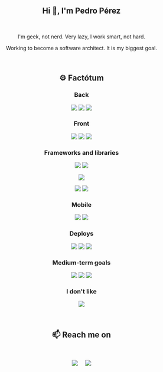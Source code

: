 <h2 align="center">Hi 👋, I'm Pedro Pérez</h1>
&nbsp;
<p align="center">I'm geek, not nerd. Very lazy, I work smart, not hard.</p>
<p align="center">Working to become a software architect. It is my biggest goal.</p>
<p>

&nbsp;
<h2  align="center">⚙ Factótum</h2>

<h3 align="center">Back </h3>
<p align="center">
<img src="https://img.shields.io/badge/Java-ED8B00?style=for-the-badge&logo=java&logoColor=white"/>
<img src="https://img.shields.io/badge/go-%2300ADD8.svg?style=for-the-badge&logo=go&logoColor=white"/>
<img src="https://img.shields.io/badge/postgres-%23316192.svg?style=for-the-badge&logo=postgresql&logoColor=white"/>
</p>
<h3 align="center"> Front </h3>
<p align="center">
<img src="https://img.shields.io/badge/html5-%23E34F26.svg?style=for-the-badge&logo=html5&logoColor=white"/>
<img src="https://img.shields.io/badge/css3-%231572B6.svg?style=for-the-badge&logo=css3&logoColor=white"/>
<img src="https://img.shields.io/badge/javascript-%23323330.svg?style=for-the-badge&logo=javascript&logoColor=%23F7DF1E"/>
</p>
<h3 align="center"> Frameworks and libraries </h3>
<p align="center">
<img src="https://img.shields.io/badge/React-20232A?style=for-the-badge&logo=react&logoColor=61DAFB"/>
<img src="https://img.shields.io/badge/tailwindcss-%2338B2AC.svg?style=for-the-badge&logo=tailwind-css&logoColor=white"/>
</p>
<p align="center">
<img src="https://img.shields.io/badge/Gin_Gonic-00ADD8?style=for-the-badge&logo=go&logoColor=white"/>
</p>
<p align="center">
<img src="https://img.shields.io/badge/Thymeleaf-059000?style=for-the-badge&logo=thymeleaf&logoColor=white"/>
<img src="https://img.shields.io/badge/Spring-00a228?style=for-the-badge&logo=spring&logoColor=white"/>
</p>
<h3 align="center">Mobile</h3>
<p align="center">
<img src="https://img.shields.io/badge/Dart-3eb1ec?style=for-the-badge&logo=dart&logoColor=white"/>
<img src="https://img.shields.io/badge/Flutter-155494?style=for-the-badge&logo=flutter&logoColor=white"/>
</p>
<h3 align="center"> Deploys </h3>
<p align="center">
<img src="https://img.shields.io/badge/Docker-0091e2?style=for-the-badge&logo=docker&logoColor=white"/>
<img src="https://img.shields.io/badge/Nginx-33914d?style=for-the-badge&logo=nginx&logoColor=white"/>
<img src="https://img.shields.io/badge/Amazon_AWS-232F3E?style=for-the-badge&logo=amazon-aws&logoColor=white"/>
</p>
<h3 align="center">Medium-term goals</h3>
<p align="center">
<img src="https://img.shields.io/badge/rust-%23000000.svg?style=for-the-badge&logo=rust&logoColor=white"/>
<img src="https://img.shields.io/badge/python-3670A0?style=for-the-badge&logo=python&logoColor=ffdd54"/>
<img src="https://img.shields.io/badge/typescript-%23007ACC.svg?style=for-the-badge&logo=typescript&logoColor=white"/>
</p>
<h3 align="center"> I don't like </h3>
<p align="center">
<img src="https://img.shields.io/badge/PHP-8993be?style=for-the-badge&logo=php&logoColor=white"/>
</p>
&nbsp;
&nbsp;
<h2  align="center">📫 Reach me on</h2>
&nbsp;
<p align="center">
  <a target="_blank"href="https://www.linkedin.com/in/pedro-pérez-banda/"><img src="https://img.shields.io/badge/linkedin-%230077B5.svg?&style=for-the-badge&logo=linkedin&logoColor=white" /></a>&nbsp;&nbsp;&nbsp;&nbsp;
  <a href="mailto:hola@pedroperez.dev?subject=Hello%2Pedro!,%20From%20Github"><img src="https://img.shields.io/badge/email-%23D14836.svg?&style=for-the-badge&logo=gmail&logoColor=white" /></a>
</p>

&nbsp;
&nbsp;
&nbsp;

<!-- 
<h2  align="center">📈 Stats</h2>
<p align="center">By number of repositories</p>

```mermaid
pie showData title Languages
    "Javascript" : 9
    "Go" : 7
    "Java" : 6
    "PHP" : 1
```
```mermaid
pie showData title Frameworks, tools and libraries
    "Gin Gonic" : 5
    "Vue" : 5
    "React" : 4
    "Spring" : 2
    "Node" : 1
    "Java vanilla": 4
    "Go vanilla" : 3
    "PHP vanilla": 1
```

<h2  align="center">📚 Books I've read </h2>
 <p align="center">El limpiadro de código</p>
<p align="center">Código limpio</p>
<p align="center">Arquitectura limpia</p>
<p align="center">El mítico Hombre-Mes</p>
<p align="center">El programador pragmático</p> -->
